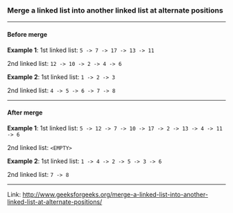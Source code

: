 ### Merge a linked list into another linked list at alternate positions
---

#### Before merge
**Example 1**:
1st linked list:
```5 -> 7 -> 17 -> 13 -> 11```

2nd linked list:
```12 -> 10 -> 2 -> 4 -> 6```

**Example 2**:
1st linked list:
```1 -> 2 -> 3```

2nd linked list:
```4 -> 5 -> 6 -> 7 -> 8```

---

#### After merge
**Example 1**:
1st linked list:
```5 -> 12 -> 7 -> 10 -> 17 -> 2 -> 13 -> 4 -> 11 -> 6```

2nd linked list:
```<EMPTY>```

**Example 2**:
1st linked list:
```1 -> 4 -> 2 -> 5 -> 3 -> 6```

2nd linked list:
```7 -> 8```

---

Link: http://www.geeksforgeeks.org/merge-a-linked-list-into-another-linked-list-at-alternate-positions/